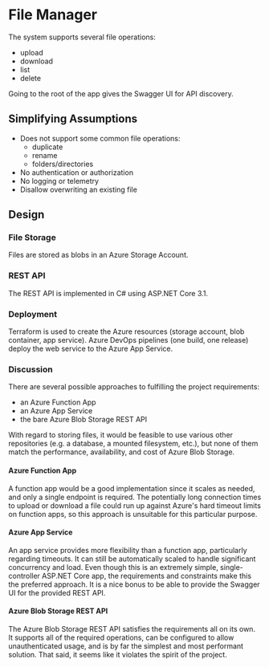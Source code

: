 # File Manager

The system supports several file operations:
- upload
- download
- list
- delete

Going to the root of the app gives the Swagger UI for API discovery.

## Simplifying Assumptions

- Does not support some common file operations:
  - duplicate
  - rename
  - folders/directories
- No authentication or authorization
- No logging or telemetry
- Disallow overwriting an existing file

## Design

### File Storage

Files are stored as blobs in an Azure Storage Account.

### REST API

The REST API is implemented in C# using ASP.NET Core 3.1.

### Deployment

Terraform is used to create the Azure resources (storage account, blob container, app service). Azure DevOps pipelines (one build, one release) deploy the web service to the Azure App Service.

### Discussion

There are several possible approaches to fulfilling the project requirements:

- an Azure Function App
- an Azure App Service
- the bare Azure Blob Storage REST API

With regard to storing files, it would be feasible to use various other repositories (e.g. a database, a mounted filesystem, etc.), but none of them match the performance, availability, and cost of Azure Blob Storage.

#### Azure Function App

A function app would be a good implementation since it scales as needed, and only a single endpoint is required. The potentially long connection times to upload or download a file could run up against Azure's hard timeout limits on function apps, so this approach is unsuitable for this particular purpose.

#### Azure App Service

An app service provides more flexibility than a function app, particularly regarding timeouts. It can still be automatically scaled to handle significant concurrency and load. Even though this is an extremely simple, single-controller ASP.NET Core app, the requirements and constraints make this the preferred approach. It is a nice bonus to be able to provide the Swagger UI for the provided REST API.

#### Azure Blob Storage REST API

The Azure Blob Storage REST API satisfies the requirements all on its own. It supports all of the required operations, can be configured to allow unauthenticated usage, and is by far the simplest and most performant solution. That said, it seems like it violates the spirit of the project.
